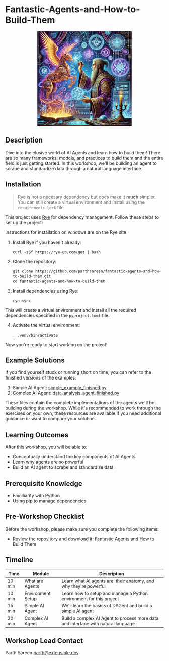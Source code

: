 # Fantastic-Agents-and-How-to-Build-Them

<p align="center">
  <img src="image.webp" alt="Fantastic Agents and How to Build Them" width="300">
</p>

## Description
Dive into the elusive world of AI Agents and learn how to build them! There are so many frameworks, models, and practices to build them and the entire field is just getting started. In this workshop, we'll be building an agent to scrape and standardize data through a natural language interface.

## Installation

> Rye is not a necesary dependency but does make it **much** simpler. You can still create a virtual environment and install using the `requirements.lock` file

This project uses [Rye](https://rye-up.com/) for dependency management. Follow these steps to set up the project:

Instructions for installation on windows are on the Rye site

1. Install Rye if you haven't already:
   ```
   curl -sSf https://rye-up.com/get | bash
   ```

2. Clone the repository:
   ```
   git clone https://github.com/parthsareen/fantastic-agents-and-how-to-build-them.git
   cd fantastic-agents-and-how-to-build-them
   ```

3. Install dependencies using Rye:
   ```
   rye sync
   ```

This will create a virtual environment and install all the required dependencies specified in the `pyproject.toml` file.

4. Activate the virtual environment:
   ```
   . .venv/bin/activate
   ```

Now you're ready to start working on the project!


## Example Solutions

If you find yourself stuck or running short on time, you can refer to the finished versions of the examples:

1. Simple AI Agent: [simple_example_finished.py](src/fantastic_agents_and_how_to_build_them/simple_example_finished.py)
2. Complex AI Agent: [data_analysis_agent_finished.py](src/fantastic_agents_and_how_to_build_them/data_analysis_agent_finished.py)

These files contain the complete implementations of the agents we'll be building during the workshop. While it's recommended to work through the exercises on your own, these resources are available if you need additional guidance or want to compare your solution.


## Learning Outcomes
After this workshop, you will be able to:
- Conceptually understand the key components of AI Agents
- Learn why agents are so powerful
- Build an AI agent to scrape and standardize data

## Prerequisite Knowledge
- Familiarity with Python
- Using pip to manage dependencies

## Pre-Workshop Checklist
Before the workshop, please make sure you complete the following items:
- Review the repository and download it: Fantastic Agents and How to Build Them

## Timeline
| Time | Module | Description |
|------|--------|-------------|
| 10 min | What are Agents | Learn what AI agents are, their anatomy, and why they're powerful |
| 10 min | Environment Setup | Learn how to setup and manage a Python environment for this project |
| 15 min | Simple AI Agent | We'll learn the basics of DAGent and build a simple AI agent |
| 30 min | Complex AI Agent | Build a complex AI Agent to process more data and interface with natural language | 

## Workshop Lead Contact
Parth Sareen
parth@extensible.dev
